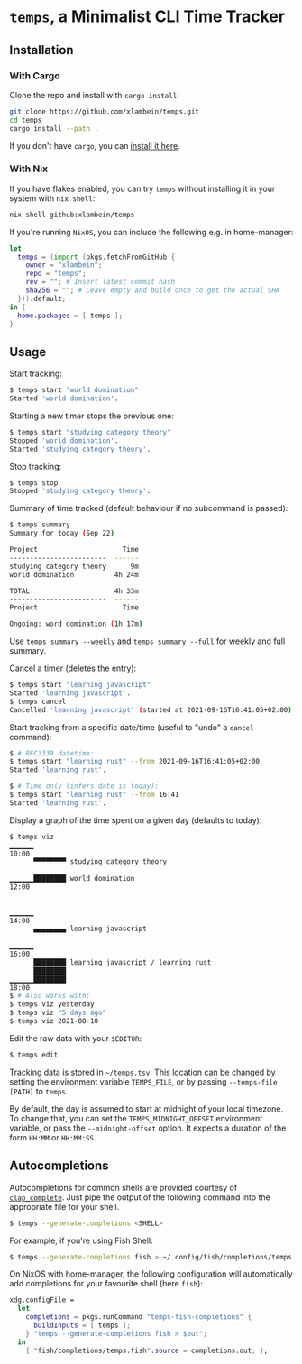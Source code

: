 # `temps`, a Minimalist CLI Time Tracker

## Installation

### With Cargo

Clone the repo and install with `cargo install`:

```sh
git clone https://github.com/xlambein/temps.git
cd temps
cargo install --path .
```

If you don't have `cargo`, you can [install it here](https://doc.rust-lang.org/cargo/getting-started/installation.html).


### With Nix

If you have flakes enabled, you can try `temps` without installing it in your system with `nix shell`:

```sh
nix shell github:xlambein/temps
```

If you're running `NixOS`, you can include the following e.g. in home-manager:

```nix
let
  temps = (import (pkgs.fetchFromGitHub {
    owner = "xlambein";
    repo = "temps";
    rev = ""; # Insert latest commit hash
    sha256 = ""; # Leave empty and build once to get the actual SHA
  })).default;
in {
  home.packages = [ temps ];
}
```


## Usage

Start tracking:

```sh
$ temps start "world domination"
Started 'world domination'.
```

Starting a new timer stops the previous one:

```sh
$ temps start "studying category theory"
Stopped 'world domination'.
Started 'studying category theory'.
```

Stop tracking:

```sh
$ temps stop
Stopped 'studying category theory'.
```

Summary of time tracked (default behaviour if no subcommand is passed):

```sh
$ temps summary
Summary for today (Sep 22)

Project                     Time  
------------------------  ------  
studying category theory      9m  
world domination          4h 24m  

TOTAL                     4h 33m  
------------------------  ------  
Project                     Time

Ongoing: word domination (1h 17m)
```

Use `temps summary --weekly` and `temps summary --full` for weekly and full summary.

Cancel a timer (deletes the entry):

```sh
$ temps start "learning javascript"
Started 'learning javascript'.
$ temps cancel
Cancelled 'learning javascript' (started at 2021-09-16T16:41:05+02:00).
```

Start tracking from a specific date/time (useful to "undo" a `cancel` command):

```sh
$ # RFC3339 datetime:
$ temps start "learning rust" --from 2021-09-16T16:41:05+02:00
Started 'learning rust'.

$ # Time only (infers date is today):
$ temps start "learning rust" --from 16:41
Started 'learning rust'.
```

Display a graph of the time spent on a given day (defaults to today):

```sh
$ temps viz
▁▁▁▁▁▁
10:00 
      ▀▀▀▀▀▀▀▀ studying category theory
      
▁▁▁▁▁▁████████ world domination
12:00 
      
      
▁▁▁▁▁▁
14:00 
      ▄▄▄▄▄▄▄▄ learning javascript
      
▁▁▁▁▁▁
16:00 
      ████████ learning javascript / learning rust
      ████████
▁▁▁▁▁▁████████
18:00 
$ # Also works with:
$ temps viz yesterday
$ temps viz "5 days ago"
$ temps viz 2021-08-10
```

Edit the raw data with your `$EDITOR`:

```sh
$ temps edit
```

Tracking data is stored in `~/temps.tsv`.  This location can be changed by setting the environment variable `TEMPS_FILE`, or by passing `--temps-file [PATH]` to `temps`.

By default, the day is assumed to start at midnight of your local timezone.  To change that, you can set the `TEMPS_MIDNIGHT_OFFSET` environment variable, or pass the `--midnight-offset` option.  It expects a duration of the form `HH:MM` or `HH:MM:SS`.

## Autocompletions

Autocompletions for common shells are provided courtesy of [`clap_complete`](https://crates.io/crates/clap_complete).  Just pipe the output of the following command into the appropriate file for your shell.

```sh
$ temps --generate-completions <SHELL>
```

For example, if you're using Fish Shell:

```sh
$ temps --generate-completions fish > ~/.config/fish/completions/temps.fish
```

On NixOS with home-manager, the following configuration will automatically add completions for your favourite shell (here `fish`):

```nix
xdg.configFile = 
  let
    completions = pkgs.runCommand "temps-fish-completions" {
      buildInputs = [ temps ];
    } "temps --generate-completions fish > $out";
  in
    { "fish/completions/temps.fish".source = completions.out; };
```
